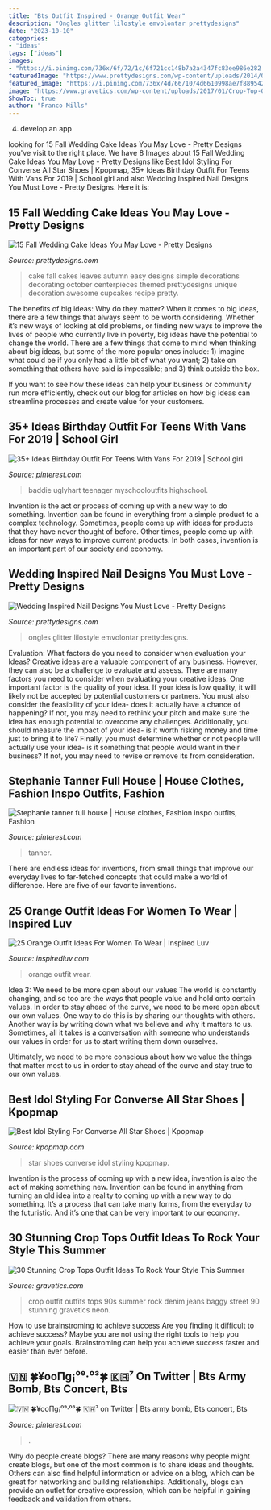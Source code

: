 ```yaml
---
title: "Bts Outfit Inspired - Orange Outfit Wear"
description: "Ongles glitter lilostyle emvolontar prettydesigns"
date: "2023-10-10"
categories:
- "ideas"
tags: ["ideas"]
images:
- "https://i.pinimg.com/736x/6f/72/1c/6f721cc148b7a2a4347fc83ee986e282.jpg"
featuredImage: "https://www.prettydesigns.com/wp-content/uploads/2014/09/Easy-Wedding-Cake.jpg"
featured_image: "https://i.pinimg.com/736x/4d/66/10/4d6610998ae7f889542ff528a761b5df.jpg"
image: "https://www.gravetics.com/wp-content/uploads/2017/01/Crop-Top-Outfit-Ideas18.jpg"
ShowToc: true
author: "Franco Mills"
---
```



4. develop an app

	

		
looking for 15 Fall Wedding Cake Ideas You May Love - Pretty Designs you've visit to the right place. We have 8 Images about 15 Fall Wedding Cake Ideas You May Love - Pretty Designs like Best Idol Styling For Converse All Star Shoes | Kpopmap, 35+ Ideas Birthday Outfit For Teens With Vans For 2019 | School girl and also Wedding Inspired Nail Designs You Must Love - Pretty Designs. Here it is:
		
    
## 15 Fall Wedding Cake Ideas You May Love - Pretty Designs

<img loading=lazy src="https://www.prettydesigns.com/wp-content/uploads/2014/09/Easy-Wedding-Cake.jpg" onerror="this.onerror=null;this.src='https://tse3.mm.bing.net/th?id=OIP.jNIcHTlKfhOiaxg3VPoWCAHaJ3&amp;pid=15.1';" alt="15 Fall Wedding Cake Ideas You May Love - Pretty Designs">

_Source: prettydesigns.com_

>cake fall cakes leaves autumn easy designs simple decorations decorating october centerpieces themed prettydesigns unique decoration awesome cupcakes recipe pretty. 

	

The benefits of big ideas: Why do they matter?
When it comes to big ideas, there are a few things that always seem to be worth considering. Whether it’s new ways of looking at old problems, or finding new ways to improve the lives of people who currently live in poverty, big ideas have the potential to change the world.
There are a few things that come to mind when thinking about big ideas, but some of the more popular ones include: 1) imagine what could be if you only had a little bit of what you want; 2) take on something that others have said is impossible; and 3) think outside the box.

If you want to see how these ideas can help your business or community run more efficiently, check out our blog for articles on how big ideas can streamline processes and create value for your customers.

    
## 35+ Ideas Birthday Outfit For Teens With Vans For 2019 | School Girl

<img loading=lazy src="https://i.pinimg.com/736x/87/75/3e/87753e8ee26b5a7975dbc36cf1c48911.jpg" onerror="this.onerror=null;this.src='https://tse3.mm.bing.net/th?id=OIP.bLA0K2OyHlgtRCb2cHz37AAAAA&amp;pid=15.1';" alt="35+ Ideas Birthday Outfit For Teens With Vans For 2019 | School girl">

_Source: pinterest.com_

>baddie uglyhart teenager myschooloutfits highschool. 

	

Invention is the act or process of coming up with a new way to do something. Invention can be found in everything from a simple product to a complex technology. Sometimes, people come up with ideas for products that they have never thought of before. Other times, people come up with ideas for new ways to improve current products. In both cases, invention is an important part of our society and economy.

    
## Wedding Inspired Nail Designs You Must Love - Pretty Designs

<img loading=lazy src="https://www.prettydesigns.com/wp-content/uploads/2014/05/Heart-Shape-Nails.jpg" onerror="this.onerror=null;this.src='https://tse4.mm.bing.net/th?id=OIP.X_cNl67EjJiAvQJAsJMTtAHaJ4&amp;pid=15.1';" alt="Wedding Inspired Nail Designs You Must Love - Pretty Designs">

_Source: prettydesigns.com_

>ongles glitter lilostyle emvolontar prettydesigns. 

	

Evaluation: What factors do you need to consider when evaluation your Ideas?
Creative ideas are a valuable component of any business. However, they can also be a challenge to evaluate and assess. There are many factors you need to consider when evaluating your creative ideas. 
One important factor is the quality of your idea. If your idea is low quality, it will likely not be accepted by potential customers or partners. You must also consider the feasibility of your idea- does it actually have a chance of happening? If not, you may need to rethink your pitch and make sure the idea has enough potential to overcome any challenges. Additionally, you should measure the impact of your idea- is it worth risking money and time just to bring it to life? Finally, you must determine whether or not people will actually use your idea- is it something that people would want in their business? If not, you may need to revise or remove its from consideration.

    
## Stephanie Tanner Full House | House Clothes, Fashion Inspo Outfits, Fashion

<img loading=lazy src="https://i.pinimg.com/736x/4d/66/10/4d6610998ae7f889542ff528a761b5df.jpg" onerror="this.onerror=null;this.src='https://tse1.mm.bing.net/th?id=OIP.V0ZC9pggTU7fAPSmf4eHywHaMR&amp;pid=15.1';" alt="Stephanie tanner full house | House clothes, Fashion inspo outfits, Fashion">

_Source: pinterest.com_

>tanner. 

	

There are endless ideas for inventions, from small things that improve our everyday lives to far-fetched concepts that could make a world of difference. Here are five of our favorite inventions.

    
## 25 Orange Outfit Ideas For Women To Wear | Inspired Luv

<img loading=lazy src="http://www.inspiredluv.com/wp-content/uploads/2016/09/24-Orange-outfit-ideas-For-Women.jpg" onerror="this.onerror=null;this.src='https://tse2.mm.bing.net/th?id=OIP.X7ArO0eYDasBPB1YGfb2jQHaKj&amp;pid=15.1';" alt="25 Orange Outfit Ideas For Women To Wear | Inspired Luv">

_Source: inspiredluv.com_

>orange outfit wear. 

	

Idea 3: We need to be more open about our values
The world is constantly changing, and so too are the ways that people value and hold onto certain values. In order to stay ahead of the curve, we need to be more open about our own values.
One way to do this is by sharing our thoughts with others. Another way is by writing down what we believe and why it matters to us. Sometimes, all it takes is a conversation with someone who understands our values in order for us to start writing them down ourselves.

Ultimately, we need to be more conscious about how we value the things that matter most to us in order to stay ahead of the curve and stay true to our own values.

    
## Best Idol Styling For Converse All Star Shoes | Kpopmap

<img loading=lazy src="https://thumbnails.kpopmap.com/2020/08/611fc87d1e4c4c840f751192b62c491c-780.jpg" onerror="this.onerror=null;this.src='https://tse3.mm.bing.net/th?id=OIP.dyvxJRtjJd1lCiB9ujql0AHaH8&amp;pid=15.1';" alt="Best Idol Styling For Converse All Star Shoes | Kpopmap">

_Source: kpopmap.com_

>star shoes converse idol styling kpopmap. 

	

Invention is the process of coming up with a new idea, invention is also the act of making something new. Invention can be found in anything from turning an old idea into a reality to coming up with a new way to do something. It’s a process that can take many forms, from the everyday to the futuristic. And it’s one that can be very important to our economy.

    
## 30 Stunning Crop Tops Outfit Ideas To Rock Your Style This Summer

<img loading=lazy src="https://www.gravetics.com/wp-content/uploads/2017/01/Crop-Top-Outfit-Ideas18.jpg" onerror="this.onerror=null;this.src='https://tse1.mm.bing.net/th?id=OIP.e0yrCgzLfcXI72Ub_L88jgHaLH&amp;pid=15.1';" alt="30 Stunning Crop Tops Outfit Ideas To Rock Your Style This Summer">

_Source: gravetics.com_

>crop outfit outfits tops 90s summer rock denim jeans baggy street 90 stunning gravetics neon. 

	

How to use brainstroming to achieve success
Are you finding it difficult to achieve success? Maybe you are not using the right tools to help you achieve your goals. Brainstroming can help you achieve success faster and easier than ever before.

    
## 🇻🇳 🍀¥ooΠg¡⁰⁹·⁰³🍀 🇰🇷⁷ On Twitter | Bts Army Bomb, Bts Concert, Bts

<img loading=lazy src="https://i.pinimg.com/736x/6f/72/1c/6f721cc148b7a2a4347fc83ee986e282.jpg" onerror="this.onerror=null;this.src='https://tse4.mm.bing.net/th?id=OIP.xJvZUzlZxNPMz9aQdoqGhQHaJ4&amp;pid=15.1';" alt="🇻🇳 🍀¥ooΠg¡⁰⁹·⁰³🍀 🇰🇷⁷ on Twitter | Bts army bomb, Bts concert, Bts">

_Source: pinterest.com_

>. 

	

Why do people create blogs?
There are many reasons why people might create blogs, but one of the most common is to share ideas and thoughts. Others can also find helpful information or advice on a blog, which can be great for networking and building relationships. Additionally, blogs can provide an outlet for creative expression, which can be helpful in gaining feedback and validation from others.

